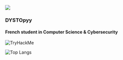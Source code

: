 <img src="https://i.imgur.com/sxI4Fuk.gif">

### DYSTOpyy 

#### French student in Computer Science & Cybersecurity

<!--
**DYSTOpyy/DYSTOpyy** is a ✨ _special_ ✨ repository because its `README.md` (this file) appears on your GitHub profile.

Here are some ideas to get you started:

- 🔭 I’m currently working on ...
- 🌱 I’m currently learning ...
- 👯 I’m looking to collaborate on ...
- 🤔 I’m looking for help with ...
- 💬 Ask me about ...
- 📫 How to reach me: ...
- 😄 Pronouns: ...
- ⚡ Fun fact: ...
-->
<img src="https://tryhackme-badges.s3.amazonaws.com/U2pyy.png" alt="TryHackMe"> 

![Top Langs](https://github-readme-stats.vercel.app/api/top-langs/?username=dystopyy&langs_count=8&layout=compact&theme=react)
